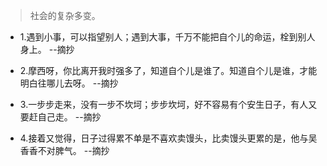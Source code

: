 >社会的复杂多变。

- 1.遇到小事，可以指望别人；遇到大事，千万不能把自个儿的命运，栓到别人身上。 --摘抄

- 2.摩西呀，你比离开我时强多了，知道自个儿是谁了。知道自个儿是谁，才能明白往哪儿去呀。 --摘抄

- 3.一步步走来，没有一步不坎坷；步步坎坷，好不容易有个安生日子，有人又要赶自己走。 --摘抄

- 4.接着又觉得，日子过得累不单是不喜欢卖馒头，比卖馒头更累的是，他与吴香香不对脾气。 --摘抄
